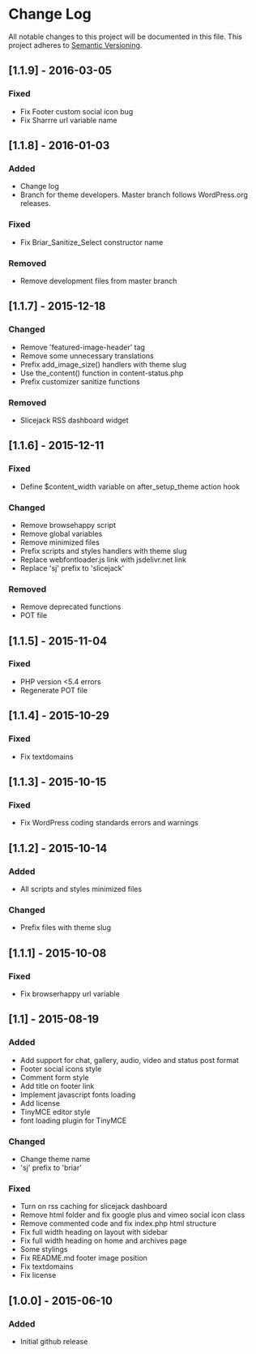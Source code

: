 # Change Log
All notable changes to this project will be documented in this file.
This project adheres to [Semantic Versioning](http://semver.org/).

## [1.1.9] - 2016-03-05
### Fixed
- Fix Footer custom social icon bug
- Fix Sharrre url variable name

## [1.1.8] - 2016-01-03
### Added
- Change log
- Branch for theme developers. Master branch follows WordPress.org releases.

### Fixed
- Fix Briar_Sanitize_Select constructor name

### Removed
- Remove development files from master branch

## [1.1.7] - 2015-12-18
### Changed
- Remove 'featured-image-header' tag
- Remove some unnecessary translations
- Prefix add_image_size() handlers with theme slug
- Use the_content() function in content-status.php
- Prefix customizer sanitize functions

### Removed
- Slicejack RSS dashboard widget

## [1.1.6] - 2015-12-11
### Fixed
- Define $content_width variable on after_setup_theme action hook

### Changed
- Remove browsehappy script
- Remove global variables
- Remove minimized files
- Prefix scripts and styles handlers with theme slug
- Replace webfontloader.js link with jsdelivr.net link
- Replace 'sj' prefix to 'slicejack'

### Removed
- Remove deprecated functions
- POT file

## [1.1.5] - 2015-11-04
### Fixed
- PHP version <5.4 errors
- Regenerate POT file

## [1.1.4] - 2015-10-29
### Fixed
- Fix textdomains

## [1.1.3] - 2015-10-15
### Fixed
- Fix WordPress coding standards errors and warnings

## [1.1.2] - 2015-10-14
### Added
- All scripts and styles minimized files

### Changed
- Prefix files with theme slug

## [1.1.1] - 2015-10-08
### Fixed
- Fix browserhappy url variable

## [1.1] - 2015-08-19
### Added
- Add support for chat, gallery, audio, video and status post format
- Footer social icons style
- Comment form style
- Add title on footer link
- Implement javascript fonts loading
- Add license
- TinyMCE editor style
- font loading plugin for TinyMCE

### Changed
- Change theme name
- 'sj' prefix to 'briar'

### Fixed
- Turn on rss caching for slicejack dashboard
- Remove html folder and fix google plus and vimeo social icon class
- Remove commented code and fix index.php html structure
- Fix full width heading on layout with sidebar
- Fix full width heading on home and archives page
- Some stylings
- Fix README.md footer image position
- Fix textdomains
- Fix license

## [1.0.0] - 2015-06-10
### Added
- Initial github release